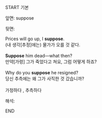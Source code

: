 START
기본

앞면:
suppose


뒷면:
<div>Prices will go up, I <strong>suppose</strong>. </div><div><div>(내 생각[추정]에는) 물가가 오를 것 같다.<br><br><div><strong>Suppose</strong> him dead—what then? </div><div><div>만약[가령] 그가 죽었다고 쳐요, 그럼 어떻게 하죠?<br><br><div>Why do you <strong>suppose</strong> he resigned?</div><div><div>당신 추측에는 왜 그가 사직한 것 갔습니까?<br><br>가정하다 , 추측하다</div></div></div></div></div></div>


해석:

END